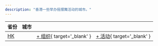```yaml
---
description: "香港一些举办摇摆舞活动的城市。"
---
```


| 省份 | 城市 | | |
| --- | --- | --- | --- |
| [HK](by_city.md#hk) | | [+ 组织](https://github.com/swingdance/orgs/issues/new?assignees=&labels=add+org&projects=&template=02-add_entity.yml&title=%5Bhk%5D%20%3CName%3E&region=hk&province=HK&city=HK){ target='_blank' } | [+ 活动](https://github.com/swingdance/events/issues/new?assignees=&labels=add+event&projects=&template=02-add_entity.yml&title=%5B2024%2Fhk%5D%20%3CName%3E&region=hk&province=HK&city=HK&org_id=&date_starts=2024-&date_ends=2024-){ target='_blank' } |
